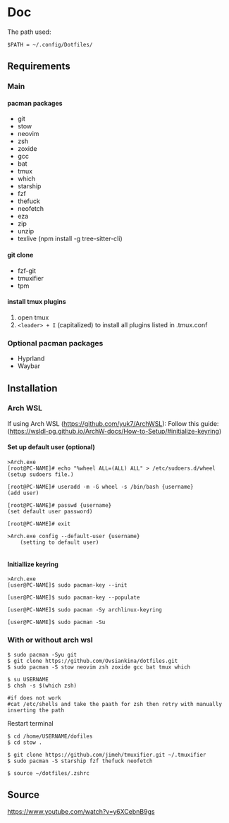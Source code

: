 # Doc

The path used:

`$PATH = ~/.config/Dotfiles/`

## Requirements

### Main

#### pacman packages
- git
- stow
- neovim
- zsh
- zoxide
- gcc
- bat
- tmux
- which
- starship
- fzf
- thefuck
- neofetch
- eza
- zip
- unzip
- texlive (npm install -g tree-sitter-cli)

#### git clone
- fzf-git
- tmuxifier
- tpm

#### install tmux plugins
1. open tmux
2. `<leader> + I` (capitalized) to install all plugins listed in .tmux.conf

### Optional pacman packages
- Hyprland
- Waybar

## Installation

### Arch WSL
If using Arch WSL (https://github.com/yuk7/ArchWSL):
Follow this guide: (https://wsldl-pg.github.io/ArchW-docs/How-to-Setup/#initialize-keyring)

#### Set up default user (optional)

```
>Arch.exe
[root@PC-NAME]# echo "%wheel ALL=(ALL) ALL" > /etc/sudoers.d/wheel
(setup sudoers file.)

[root@PC-NAME]# useradd -m -G wheel -s /bin/bash {username}
(add user)

[root@PC-NAME]# passwd {username}
(set default user password)

[root@PC-NAME]# exit

>Arch.exe config --default-user {username}
    (setting to default user)


```
#### Initiallize keyring
```
>Arch.exe
[user@PC-NAME]$ sudo pacman-key --init

[user@PC-NAME]$ sudo pacman-key --populate

[user@PC-NAME]$ sudo pacman -Sy archlinux-keyring

[user@PC-NAME]$ sudo pacman -Su

```

### With or without arch wsl
```
$ sudo pacman -Syu git
$ git clone https://github.com/Ovsiankina/dotfiles.git
$ sudo pacman -S stow neovim zsh zoxide gcc bat tmux which

$ su USERNAME
$ chsh -s $(which zsh)

#if does not work
#cat /etc/shells and take the paath for zsh then retry with manually inserting the path

```
Restart terminal

```
$ cd /home/USERNAME/dofiles
$ cd stow .

$ git clone https://github.com/jimeh/tmuxifier.git ~/.tmuxifier
$ sudo pacman -S starship fzf thefuck neofetch

$ source ~/dotfiles/.zshrc

```
## Source

https://www.youtube.com/watch?v=y6XCebnB9gs
